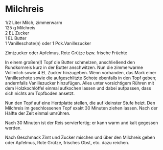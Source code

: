 # Milchreis
1/2 Liter Milch, zimmerwarm  
125 g Milchreis  
2 EL Zucker  
1 EL Butter  
1 Vanilleschote(n) oder 1 Pck.Vanillezucker  

Zimtzucker oder Apfelmus, Rote Grütze bzw. frische Früchte

In einem großen(!) Topf die Butter schmelzen, anschließend den Rundkornreis kurz in der Butter anschwitzen. Nun die zimmerwarme Vollmilch sowie 4 EL Zucker hinzugeben. Wenn vorhanden, das Mark einer Vanilleschote sowie die aufgeschlitzte Schote ebenfalls in den Topf geben; andernfalls Vanillezucker hinzufügen. Alles unter vorsichtigem Rühren mit dem Holzkochlöffel einmal aufkochen lassen und dabei aufpassen, dass sich nichts am Topfboden ansetzt. 

Nun den Topf auf eine Herdplatte stellen, die auf kleinster Stufe heizt. Den Milchreis im geschlossenen Topf exakt 30 Minuten ziehen lassen. Nach der Hälfte der Zeit einmal umrühren. 

Nach 30 Minuten ist der Reis servierfertig; er kann warm und kalt gegessen werden. 

Nach Geschmack Zimt und Zucker mischen und über den Milchreis geben oder Apfelmus, Rote Grütze, frisches Obst, etc. dazu reichen. 
